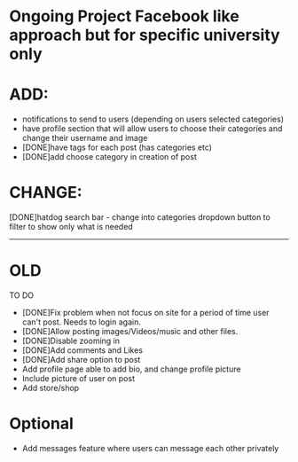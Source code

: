 # Ongoing Project Facebook like approach but for specific university only

# ADD:
- notifications to send to users (depending on users selected categories)
- have profile section that will allow users to choose their categories and change their username and image
- [DONE]have tags for each post (has categories etc)
- [DONE]add choose category in creation of post


# CHANGE:
[DONE]hatdog search bar - change into categories dropdown button to filter to show only what is needed




------------------------------------------------------------------------------------------------------------

# OLD
TO DO

- [DONE]Fix problem when not focus on site for a period of time user can't post. Needs to login again.
- [DONE]Allow posting images/Videos/music and other files.
- [DONE]Disable zooming in
- [DONE]Add comments and Likes
- [DONE]Add share option to post
- Add profile page able to add bio, and change profile picture
- Include picture of user on post
- Add store/shop

  
# Optional
- Add messages feature where users can message each other privately


